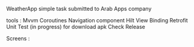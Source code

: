 WeatherApp
simple task submitted to Arab Apps company

tools :
Mvvm
Coroutines
Navigation component
Hilt
View Binding
Retrofit
Unit Test (in progress)
for download apk Check Release

Screens :